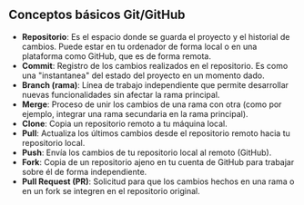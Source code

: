 ## Conceptos básicos Git/GitHub

- **Repositorio**: Es el espacio donde se guarda el proyecto y el historial de cambios. Puede estar en tu ordenador de forma local o en una plataforma como GitHub, que es de forma remota.  
- **Commit**: Registro de los cambios realizados en el repositorio. Es como una "instantanea" del estado del proyecto en un momento dado.  
- **Branch (rama)**: Línea de trabajo independiente que permite desarrollar nuevas funcionalidades sin afectar la rama principal.  
- **Merge**: Proceso de unir los cambios de una rama con otra (como por ejemplo, integrar una rama secundaria en la rama principal).  
- **Clone**: Copia un repositorio remoto a tu máquina local.  
- **Pull**: Actualiza los últimos cambios desde el repositorio remoto hacia tu repositorio local.  
- **Push**: Envía los cambios de tu repositorio local al remoto (GitHub).  
- **Fork**: Copia de un repositorio ajeno en tu cuenta de GitHub para trabajar sobre él de forma independiente.  
- **Pull Request (PR)**: Solicitud para que los cambios hechos en una rama o en un fork se integren en el repositorio original.  


